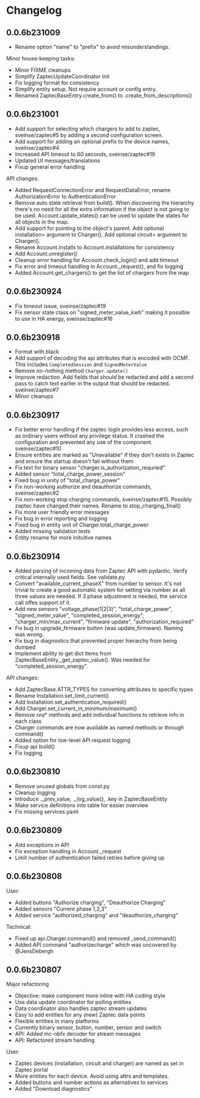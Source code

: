 # Changelog

## 0.0.6b231009

* Rename option "name" to "prefix" to avoid misunderstandings.

Minor house-keeping tasks:
* Minor FIXME cleanups
* Simplify ZaptecUpdateCoordinator init
* Fix logging format for consistency
* Simplify entity setup. Not require account or config entry.
* Renamed ZaptecBaseEntry.create_from() to .create_from_descriptions()

## 0.0.6b231001

* Add support for selecting which chargers to add to zaptec, sveinse/zaptec#5
  by adding a second configuration screen.
* Add support for adding an optional prefix to the device names,
  sveinse/zaptec#4
* Increased API timeout to 60 seconds, sveinse/zaptec#19
* Updated UI messages/translations
* Fixup general error handling

API changes:
* Added RequestConnectionError and RequestDataError, rename AuthorizationError
  to AuthenticationError
* Remove auto state retrieval from build(). When discovering the hierarchy
  there's no need for all the extra information if the object is not going
  to be used. Account.update_states() can be used to update the states for
  all objects in the map.
* Add support for pointing to the object's parent. Add optional installation=
  argument to Charger(). Add optional circuit= argument to Charger().
* Rename Account.installs to Account.installations for consistency
* Add Account.unregister()
* Cleanup error handling for Account.check_login() and add timeout
* Fix error and timeout handling in Account._request(), and fix logging
* Added Account.get_chargers() to get the list of chargers from the map

## 0.0.6b230924

* Fix timeout issue, sveinse/zaptec#19
* Fix sensor state class on "signed_meter_value_kwh" making it possible to use
  in HA energy, sveinse/zaptec#16

## 0.0.6b230918

* Format with black
* Add support of decoding the api attributes that is encoded with OCMF. This
  includes `CompletedSession` and `SignedMeterValue`
* Remove no-nothing method `Charger.update()`
* Improve redaction. Add fields that should be redacted and add a second pass
  to catch text earlier in the output that should be redacted. sveinse/zaptec#7
* Minor cleanups

## 0.0.6b230917

* Fix better error handling if the zaptec login provides less access, such as
  ordinary users without any privilege status. It crashed the configuration
  and prevented any use of the component. sveinse/zaptec#10
* Ensure entities are marked as "Unavailable" if they don't exists in Zaptec
  and ensure the startup doesn't fail without them
* Fix text for binary sensor "charger.is_authorization_requried"
* Added sensor "total_charge_power_session"
* Fixed bug in unity of "total_charge_power"
* Fix non-working authorize and deauthorize commands, sveinse/zaptec#2
* Fix non-working stop charging commands, sveinse/zaptec#15. Possibly zaptec
  have changed their names. Rename to stop_charging_final()
* Fix more user friendly error messages
* Fix bug in error reporting and logging
* Fixed bug in entity unit of Charger.total_charge_power
* Added missing validation tests
* Entity rename for more inituitive names

## 0.0.6b230914

* Added parsing of incoming data from Zaptec API with pydantic. Verify
  critical internally used fields. See validate.py
* Convert "available_current_phaseX" from number to sensor. It's not trivial
  to create a good automatic system for setting via number as all three values
  are needed. If 3 phase adjustment is needed, the service call offes support
  of it.
* Add new sensors "voltage_phase(1|2|3)", "total_charge_power",
  "signed_meter_value", "completed_session_energy", "charger_min/max_current",
  "firmware update", "authorization_required"
* Fix bug in upgrade_firmware button (was update_firmware). Naming was wrong.
* Fix bug in diagnostics that prevented proper hierarchy from being dumped
* Implement ability to get dict items from ZaptecBaseEntity._get_zaptec_value().
  Was needed for "completed_session_energy".

API changes:
* Add ZaptecBase.ATTR_TYPES for converting attributes to specific types
* Rename Installation.set_limit_current()
* Add Installation.set_authentication_required()
* Add Charger.set_current_in_minimum/maximum()
* Remove _req_* methods and add individual functions to retrieve info in each
  class
* Charger commands are now available as named methods or through command()
* Added option for low-level API request logging
* Fixup api build()
* Fix logging

## 0.0.6b230810

* Remove unused globals from const.py
* Cleanup logging
* Introduce ._prev_value, ._log_value(), .key in ZaptecBaseEntity
* Make service definitions into table for easier overview
* Fix missing services.yaml

## 0.0.6b230809

* Add exceptions in API
* Fix exception handling in Account._request
* Limit number of authentication failed retries before giving up

## 0.0.6b230808

User:
* Added buttons "Authorize charging", "Deauthorize Charging"
* Added sensors "Current phase 1,2,3"
* Added service "authorized_charging" and "deauthorize_charging"

Technical:
* Fixed up api.Charger.command() and removed _send_command()
* Added API command "authorizecharge" which was uncovered by @JensDebergh

## 0.0.6b230807

Major refactoring
* Objective: make component more inline with HA coding style
* Use data update coordinator for polling entities
* Data coordinator also handles zaptec stream updates
* Easy to add entities for any (new) Zaptec data points
* Flexible entities in many platforms
* Currently binary sensor, button, number, sensor and switch
* API: Added mc-nbfx decoder for stream messages
* API: Refactored stream handling

User:
* Zaptec devices (installation, circuit and charger) are named as set in Zaptec portal
* More entities for each device. Avoid using attrs and templates.
* Added buttons and number actions as alternatives to services
* Added "Download diagnostics"
